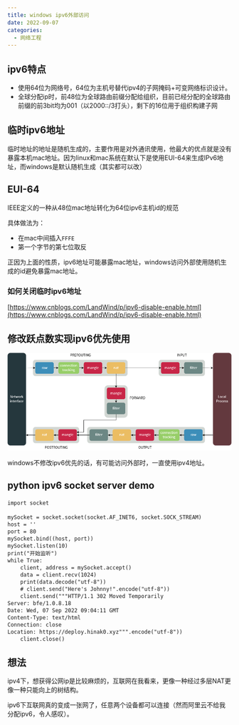 ```yaml
---
title: windows ipv6外部访问
date: 2022-09-07
categories:
  - 网络工程
---
```


## ipv6特点

- 使用64位为网络号，64位为主机号替代ipv4的子网掩码+可变网络标识设计。
- 全球分配ip时，前48位为全球路由前缀分配给组织，目前已经分配的全球路由前缀的前3bit均为001（以2000::/3打头），剩下的16位用于组织构建子网

## 临时ipv6地址

临时地址的地址是随机生成的，主要作用是对外通讯使用，他最大的优点就是没有暴露本机mac地址。因为linux和mac系统在默认下是使用EUI-64来生成IPv6地址，而windows是默认随机生成（其实都可以改）

## EUI-64

IEEE定义的一种从48位mac地址转化为64位ipv6主机id的规范

具体做法为：

- 在mac中间插入`FFFE`
- 第一个字节的第七位取反

正因为上面的性质，ipv6地址可能暴露mac地址，windows访问外部使用随机生成的id避免暴露mac地址。

### 如何关闭临时ipv6地址

[https://www.cnblogs.com/LandWind/p/ipv6-disable-enable.html](https://www.cnblogs.com/LandWind/p/ipv6-disable-enable.html)

## 修改跃点数实现ipv6优先使用

![](images/image.png)

windows不修改ipv6优先的话，有可能访问外部时，一直使用ipv4地址。

## python ipv6 socket server demo

```
import socket

mySocket = socket.socket(socket.AF_INET6, socket.SOCK_STREAM)
host = ''
port = 80
mySocket.bind((host, port))
mySocket.listen(10)
print("开始监听")
while True:
	client, address = mySocket.accept()
	data = client.recv(1024)
	print(data.decode("utf-8"))
	# client.send("Here's Johnny!".encode("utf-8"))
	client.send("""HTTP/1.1 302 Moved Temporarily
Server: bfe/1.0.8.18
Date: Wed, 07 Sep 2022 09:04:11 GMT
Content-Type: text/html
Connection: close
Location: https://deploy.hinak0.xyz""".encode("utf-8"))
	client.close()
```

## 想法

ipv4下，想获得公网ip是比较麻烦的，互联网在我看来，更像一种经过多层NAT更像一种只能向上的树结构。

ipv6下互联网真的变成一张网了，任意两个设备都可以连接（然而阿里云不给我分配ipv6，令人感叹）。
